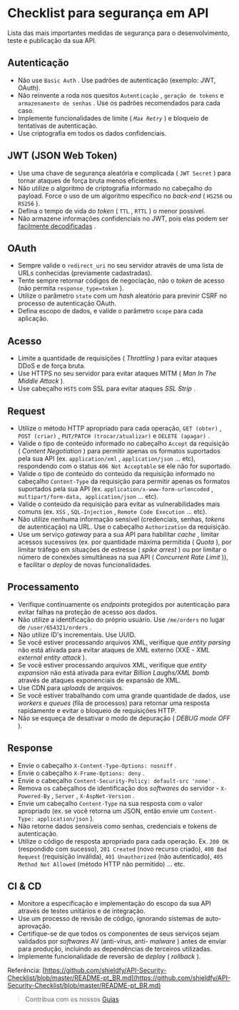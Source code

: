 # Checklist para segurança em API

Lista das mais importantes medidas de segurança para o desenvolvimento, teste e publicação da sua API.

## Autenticação

- Não use `Basic Auth` . Use padrões de autenticação (exemplo: JWT, OAuth).
- Não reinvente a roda nos quesitos `Autenticação` , `geração de tokens` e `armazenamento de senhas` . Use os padrões recomendados para cada caso.
- Implemente funcionalidades de limite ( _`Max Retry`_ ) e bloqueio de tentativas de autenticação.
- Use criptografia em todos os dados confidenciais.

## JWT (JSON Web Token)

- Use uma chave de segurança aleatória e complicada ( `JWT Secret` ) para tornar ataques de força bruta menos eficientes.
- Não utilize o algoritmo de criptografia informado no cabeçalho do payload. Force o uso de um algoritmo específico no _back-end_ ( `HS256` ou `RS256` ).
- Defina o tempo de vida do _token_ ( `TTL` , `RTTL` ) o menor possível.
- Não armazene informações confidenciais no JWT, pois elas podem ser [facilmente decodificadas](https://jwt.io/#debugger-io) .

## OAuth

- Sempre valide o `redirect_uri` no seu servidor através de uma lista de URLs conhecidas (previamente cadastradas).
- Tente sempre retornar códigos de negociação, não o _token_ de acesso (não permita `response_type=token` ).
- Utilize o parâmetro `state` com um _hash_ aleatório para previnir CSRF no processo de autenticação OAuth.
- Defina escopo de dados, e valide o parâmetro `scope` para cada aplicação.

## Acesso

- Limite a quantidade de requisições ( _Throttling_ ) para evitar ataques DDoS e de força bruta.
- Use HTTPS no seu servidor para evitar ataques MITM ( _Man In The Middle Attack_ ).
- Use cabeçalho `HSTS` com SSL para evitar ataques _SSL Strip_ .

## Request

- Utilize o método HTTP apropriado para cada operação, `GET (obter)` , `POST (criar)` , `PUT/PATCH (trocar/atualizar)` e `DELETE (apagar)` .
- Valide o tipo de conteúdo informado no cabeçalho `Accept` da requisição ( _Content Negotiation_ ) para permitir apenas os formatos suportados pela sua API (ex. `application/xml` , `application/json` ... etc), respondendo com o status `406 Not Acceptable` se ele não for suportado.
- Valide o tipo de conteúdo do conteúdo da requisição informado no cabeçalho `Content-Type` da requisição para permitir apenas os formatos suportados pela sua API (ex. `application/x-www-form-urlencoded` , `multipart/form-data, application/json` ... etc).
- Valide o conteúdo da requisição para evitar as vulnerabilidades mais comuns (ex. `XSS` , `SQL-Injection` , `Remote Code Execution` ... etc).
- Não utilize nenhuma informação sensível (credenciais, senhas, _tokens_ de autenticação) na URL. Use o cabeçalho `Authorization` da requisição.
- Use um serviço _gateway_ para a sua API para habilitar _cache_ , limitar acessos sucessivos (ex. por quantidade máxima permitida ( _Quota_ ), por limitar tráfego em situações de estresse ( _spike arrest_ ) ou por limitar o número de conexões simultâneas na sua API ( _Concurrent Rate Limit_ )), e facilitar o _deploy_ de novas funcionalidades.

## Processamento

- Verifique continuamente os _endpoints_ protegidos por autenticação para evitar falhas na proteção de acesso aos dados.
- Não utilize a identificação do próprio usuário. Use `/me/orders` no lugar de `/user/654321/orders` .
- Não utilize ID's incrementais. Use UUID.
- Se você estiver processando arquivos XML, verifique que _entity parsing_ não está ativada para evitar ataques de XML externo (XXE - _XML external entity attack_ ).
- Se você estiver processando arquivos XML, verifique que _entity expansion_ não está ativada para evitar _Billion Laughs/XML bomb_ através de ataques exponenciais de expansão de XML.
- Use CDN para _uploads_ de arquivos.
- Se você estiver trabalhando com uma grande quantidade de dados, use _workers_ e _queues_ (fila de processos) para retornar uma resposta rapidamente e evitar o bloqueio de requisições HTTP.
- Não se esqueça de desativar o modo de depuração ( _DEBUG mode OFF_ ).

## Response

- Envie o cabeçalho `X-Content-Type-Options: nosniff` .
- Envie o cabeçalho `X-Frame-Options: deny` .
- Envie o cabeçalho `Content-Security-Policy: default-src 'none'` .
- Remova os cabeçalhos de identificação dos _softwares_ do servidor - `X-Powered-By` , `Server` , `X-AspNet-Version` .
- Envie um cabeçalho `Content-Type` na sua resposta com o valor apropriado (ex. se você retorna um JSON, então envie um `Content-Type: application/json` ).
- Não retorne dados sensíveis como senhas, credenciais e tokens de autenticação.
- Utilize o código de resposta apropriado para cada operação. Ex. `200 OK` (respondido com sucesso), `201 Created` (novo recurso criado), `400 Bad Request` (requisição inválida), `401 Unauthorized` (não autenticado), `405 Method Not Allowed` (método HTTP não permitido) ... etc.

## CI & CD

- Monitore a especificação e implementação do escopo da sua API através de testes unitários e de integração.
- Use um processo de revisão de código, ignorando sistemas de auto-aprovação.
- Certifique-se de que todos os componentes de seus serviços sejam validados por _softwares_ AV (anti-vírus, anti- _malware_ ) antes de enviar para produção, incluindo as dependências de terceiros utilizadas.
- Implemente funcionalidade de reversão de _deploy_ ( _rollback_ ).

Referência: [https://github.com/shieldfy/API-Security-Checklist/blob/master/README-pt_BR.md](https://github.com/shieldfy/API-Security-Checklist/blob/master/README-pt_BR.md)

> Contribua com os nossos [Guias](/content/github.md)
